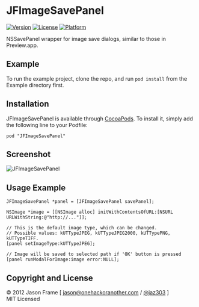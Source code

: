 # JFImageSavePanel

[![Version](https://img.shields.io/cocoapods/v/JFImageSavePanel.svg?style=flat)](http://cocoadocs.org/docsets/JFImageSavePanel)
[![License](https://img.shields.io/cocoapods/l/JFImageSavePanel.svg?style=flat)](http://cocoadocs.org/docsets/JFImageSavePanel)
[![Platform](https://img.shields.io/cocoapods/p/JFImageSavePanel.svg?style=flat)](http://cocoadocs.org/docsets/JFImageSavePanel)

NSSavePanel wrapper for image save dialogs, similar to those in Preview.app.

## Example

To run the example project, clone the repo, and run `pod install` from the Example directory first.

## Installation

JFImageSavePanel is available through [CocoaPods](http://cocoapods.org). To install
it, simply add the following line to your Podfile:

    pod "JFImageSavePanel"

## Screenshot

![JFImageSavePanel](https://github.com/sebj/JFImageSavePanel/raw/master/screenshot.png)

## Usage Example

    JFImageSavePanel *panel = [JFImageSavePanel savePanel];
    
    NSImage *image = [[NSImage alloc] initWithContentsOfURL:[NSURL URLWithString:@"http://..."]];
    
    // This is the default image type, which can be changed.
    // Possible values: kUTTypeJPEG, kUTTypeJPEG2000, kUTTypePNG, kUTTypeTIFF.
    [panel setImageType:kUTTypeJPEG];
    
    // Image will be saved to selected path if 'OK' button is pressed
    [panel runModalForImage:image error:NULL];

## Copyright and License

&copy; 2012 Jason Frame [ [jason@onehackoranother.com](mailto:jason@onehackoranother.com) / [@jaz303](http://twitter.com/jaz303) ]  
MIT Licensed